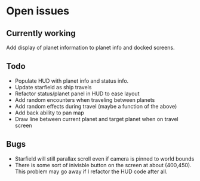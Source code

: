 # Open issues

## Currently working

Add display of planet information to planet info and docked screens.

## Todo

- Populate HUD with planet info and status info.
- Update starfield as ship travels
- Refactor status/planet panel in HUD to ease layout
- Add random encounters when traveling between planets
- Add random effects during travel (maybe a function of the above)
- Add back ability to pan map
- Draw line between current planet and target planet when on travel screen

## Bugs

- Starfield will still parallax scroll even if camera is pinned to world bounds
- There is some sort of inivisble button on the screen at about (400,450).
This problem may go away if I refactor the HUD code after all.